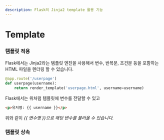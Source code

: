 ```yaml
---
description: Flask의 Jinja2 template 활용 기능
---
```


# Template

### 템플릿 적용

Flask에서는 Jinja2라는 템플릿 엔진을 사용해서 변수, 반복문, 조건문 등을 포함하는 HTML 파일을 렌더링 할 수 있습니다.

```python
@app.route('/userpage')
def userpage(username):
    return render_template('userpage.html', username=username)
```

Flask에서는 위처럼 템플릿에 변수를 전달할 수 있고&#x20;

```html
<p>유저명: {{ username }}</p>
```

위와 같이 _\{{ 변수명 \}}으로 해당 변수를 불러올 수 있습니다._

### 템플릿 상속

